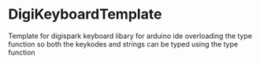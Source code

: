 # DigiKeyboardTemplate
Template for digispark keyboard libary for arduino ide overloading the type function so both the keykodes and strings can be typed using the type function
